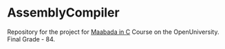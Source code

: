 # AssemblyCompiler
Repository for the project for [Maabada in C](https://www.openu.ac.il/courses/20465.htm) Course on the OpenUniversity.
Final Grade - 84.
